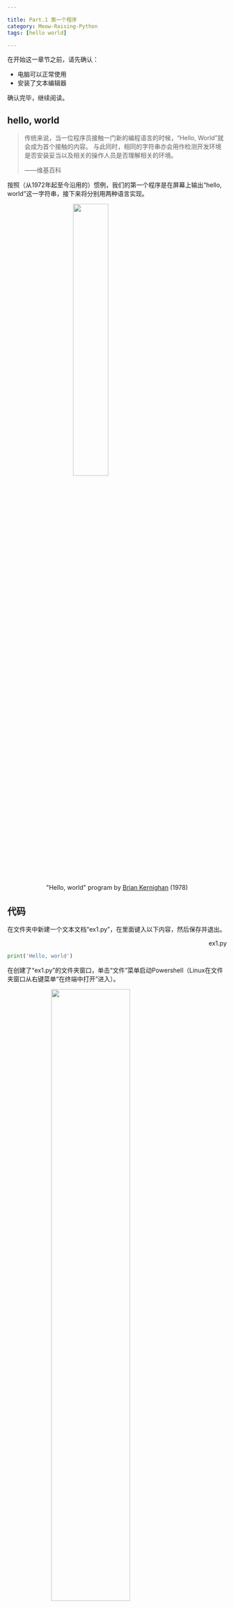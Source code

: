 ```yaml
---

title: Part.1 第一个程序
category: Meow-Raising-Python
tags: [hello world]

---
```


在开始这一章节之前，请先确认：

* 电脑可以正常使用
* 安装了文本编辑器

<!--more-->

确认完毕，继续阅读。

## hello, world

> 传统来说，当一位程序员接触一门新的编程语言的时候，“Hello, World”就会成为首个接触的内容。 与此同时，相同的字符串亦会用作检测开发环境是否安装妥当以及相关的操作人员是否理解相关的环境。
>
> ——维基百科

按照（从1972年起至今沿用的）惯例，我们的第一个程序是在屏幕上输出“hello, world”这一字符串，接下来将分别用两种语言实现。

<img src="https://upload.wikimedia.org/wikipedia/commons/2/21/Hello_World_Brian_Kernighan_1978.jpg" style="width:40%;display:block;margin:0 auto" />

<center>"Hello, world" program by <a href="https://en.wikipedia.org/wiki/Brian_Kernighan">Brian Kernighan</a> (1978)</center>

## 代码

在文件夹中新建一个文本文档“ex1.py”，在里面键入以下内容，然后保存并退出。

<p align="right"><span id="ex1.py">ex1.py</span></p>

```python
print('Hello, world')
```

在创建了“ex1.py”的文件夹窗口，单击“文件”菜单启动Powershell（Linux在文件夹窗口从右键菜单“在终端中打开”进入）。

<img src="{{site.imgurl}}meow-1/1543675404625.png" style="width:60%;display:block;margin:0 auto" />

在终端中输入`python ex1.py` ，回车，查看运行结果。

<img src="{{site.imgurl}}meow-1/1543675747854.png" style="width:60%;display:block;margin:0 auto" />

如果屏幕上显示出了我们希望显示的“hello, world”，那么恭喜你，你已经成功地写出了第一个python程序！此时需要有烟花庆祝。如果没有，请和我一起，双手握拳举过头顶，然后张开双手，嘭！

<img src="{{site.imgurl}}meow-1/fireworks.jpg" style="width:60%;display:block;margin:0 auto" />

<center>撒花🌸~</center>

## 附加练习

1.  在[ex1.py](#ex1.py)中的最前面加上一个“#”，运行之，观察发生的变化，思考其作用。
2.  尝试让你的python脚本再多打印一行。

## 多说两句

知乎上有个问题“一行代码可以做什么？”，答案千奇百怪。其中有一个人是这样回答的：

> printf（“Hello World!”）;
>
> 这是无数人的启蒙代码
>
> 每学习一种新语言第一个写的也总是它
>
> 它潜移默化的影响的一代又一代程序员
>
> 懂的人说输出一行字符串
>
> 不懂的人说一串英文字母
>
> 它做到了什么我说不好
>
> 但是意义重大
>
> 作者：bsw 原文链接：[https://www.zhihu.com/question/285586045/answer/460307421](https://www.zhihu.com/question/285586045/answer/460307421 "一行代码可以做什么？ - bsw的回答 - 知乎")

世界是否因此而不同无人知晓，但对于你来说，这是迈出的第一步。